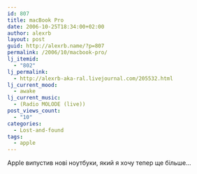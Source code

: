 ```yaml
---
id: 807
title: macBook Pro
date: 2006-10-25T18:34:00+02:00
author: alexrb
layout: post
guid: http://alexrb.name/?p=807
permalink: /2006/10/macbook-pro/
lj_itemid:
  - "802"
lj_permalink:
  - http://alexrb-aka-ral.livejournal.com/205532.html
lj_current_mood:
  - awake
lj_current_music:
  - (Radio MOLODE (live))
post_views_count:
  - "10"
categories:
  - Lost-and-found
tags:
  - apple
---
```

Apple випустив нові ноутбуки, який я хочу тепер ще більше&#8230;
